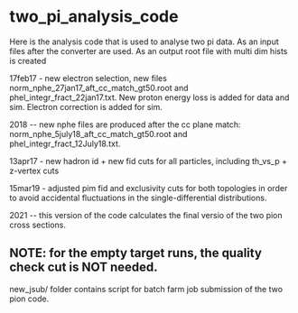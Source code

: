 # two_pi_analysis_code

Here is the analysis code that is used to analyse two pi data. As an input files after the converter are used. As an output root file with multi dim hists is created

17feb17 - new electron selection, new files norm_nphe_27jan17_aft_cc_match_gt50.root and phel_integr_fract_22jan17.txt. New proton energy loss is added for data and sim. Electron correction is added for sim.

2018 -- new nphe files are produced after the cc plane match: norm_nphe_5july18_aft_cc_match_gt50.root and phel_integr_fract_12July18.txt.

13apr17 - new hadron id + new fid cuts for all particles, including th_vs_p + z-vertex cuts

15mar19 - adjusted pim fid and exclusivity cuts for both topologies in order to avoid accidental fluctuations in the single-differential distributions.

2021 -- this version of the code calculates the final versio of the two pion cross sections.

NOTE: for the empty target runs, the quality check cut is NOT needed.
-----------------------------

new_jsub/ folder contains script for batch farm job submission of the two pion code.
